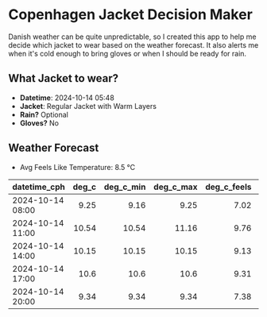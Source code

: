 
# Copenhagen Jacket Decision Maker

Danish weather can be quite unpredictable, so I created this app to help me decide which jacket to wear based on the weather forecast. 
It also alerts me when it's cold enough to bring gloves or when I should be ready for rain.

## What Jacket to wear?

- **Datetime**: 2024-10-14 05:48
- **Jacket**: Regular Jacket with Warm Layers
- **Rain?** Optional
- **Gloves?** No

## Weather Forecast
- Avg Feels Like Temperature: 8.5 °C

| datetime_cph     |   deg_c |   deg_c_min |   deg_c_max |   deg_c_feels | weather   | wind   | rain   |
|:-----------------|--------:|------------:|------------:|--------------:|:----------|:-------|:-------|
| 2024-10-14 08:00 |    9.25 |        9.16 |        9.25 |          7.02 | Clouds    | Low    | None   |
| 2024-10-14 11:00 |   10.54 |       10.54 |       11.16 |          9.76 | Rain      | Low    | Low    |
| 2024-10-14 14:00 |   10.15 |       10.15 |       10.15 |          9.13 | Rain      | Medium | Low    |
| 2024-10-14 17:00 |   10.6  |       10.6  |       10.6  |          9.31 | Clouds    | Medium | None   |
| 2024-10-14 20:00 |    9.34 |        9.34 |        9.34 |          7.38 | Clouds    | Low    | None   |
        
